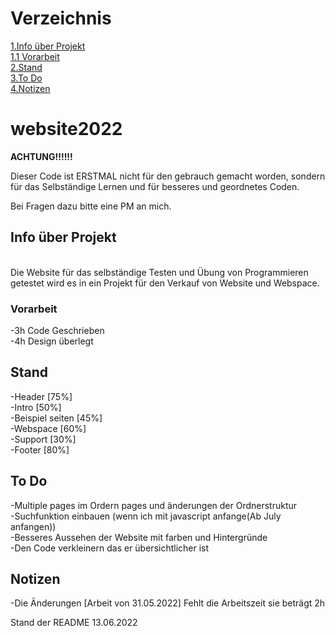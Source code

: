 <h1>Verzeichnis</h1>
<a href="https://github.com/Sk1ros/website2022/main/README.md#info-%C3%BCber-projekt">1.Info über Projekt</a><br>
<a href="https://github.com/Sk1ros/website2022/main/README.md#vorarbeit">1.1 Vorarbeit</a><br>
<a href="https://github.com/Sk1ros/website2022/main/README.md#stand">2.Stand</a><br>
<a href="https://github.com/Sk1ros/website2022/main/README.md#to-do">3.To Do</a><br>
<a href="https://github.com/Sk1ros/website2022/main/README.md#notizen">4.Notizen</a><br>

# website2022


<b>ACHTUNG!!!!!!</b>

Dieser Code ist ERSTMAL nicht für den gebrauch gemacht worden, sondern für das Selbständige Lernen und für besseres und geordnetes Coden.


Bei Fragen dazu bitte eine PM an mich.

<h2>Info über Projekt</h2>
<br>
Die Website für das selbständige Testen und Übung von Programmieren getestet wird es in ein Projekt für den Verkauf von Website und Webspace.

 <h3>Vorarbeit</h3>
  -3h Code Geschrieben<br>
  -4h Design überlegt<br>

<h2>Stand</h2>

-Header [75%]<br>
-Intro [50%]<br>
-Beispiel seiten [45%]<br>
-Webspace [60%]<br>
-Support [30%]<br>
-Footer [80%]<br>

<h2>To Do</h2>

-Multiple pages im Ordern pages und änderungen der Ordnerstruktur<br>
-Suchfunktion einbauen (wenn ich mit javascript anfange(Ab July anfangen))<br>
-Besseres Aussehen der Website mit farben und Hintergründe<br>
-Den Code verkleinern das er übersichtlicher ist<br>


<h2>Notizen</h2>

-Die Änderungen [Arbeit von 31.05.2022] Fehlt die Arbeitszeit sie beträgt 2h


Stand der README 13.06.2022

